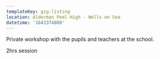 ```yaml
---
templateKey: gig-listing
location: Alderman Peel High - Wells on Sea
datetime: '1643374800'
---
```

Private workshop with the pupils and teachers at the school.

2hrs session